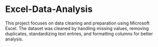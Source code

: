 # Excel-Data-Analysis
This project focuses on data cleaning and preparation using Microsoft Excel. The dataset was cleaned by handling missing values, removing duplicates, standardizing text entries, and formatting columns for better analysis.  
